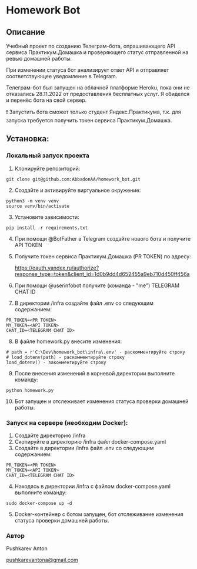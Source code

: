 # Homework Bot

## Описание

Учебный проект по созданию Телеграм-бота, опрашивающего API сервиса Практикум.Домашка и проверяющего статус отправленной на ревью домашней работы.

При изменении статуса бот анализирует ответ API и отправляет соответствующее уведомление в Telegram.

Телеграм-бот был запущен на облачной платформе Heroku, пока они не отказались 28.11.2022 от предоставления бесплатных услуг. Я обиделся и перенёс бота на свой сервер.

:exclamation: Запустить бота сможет только студент Яндекс.Практикума, т.к. для запуска требуется получить токен сервиса Практикум.Домашка.

## Установка:

### Локальный запуск проекта

1. Клонируйте репозиторий:
```
git clone git@github.com:AbbadonAA/homework_bot.git
```
2. Создайте и активируйте виртуальное окружение:
```
python3 -m venv venv
source venv/bin/activate
```
3. Установите зависимости:
```
pip install -r requirements.txt
```
4. При помощи @BotFather в Telegram создайте нового бота и получите API TOKEN
5. Получите токен сервиса Практикум.Домашка (PR TOKEN) по адресу:
   
   https://oauth.yandex.ru/authorize?response_type=token&client_id=1d0b9dd4d652455a9eb710d450ff456a
6. При помощи @userinfobot получите (команда - "me") TELEGRAM CHAT ID
7. В директории /infra создайте файл .env со следующим содержанием:
```
PR_TOKEN=<PR TOKEN>
MY_TOKEN=<API TOKEN>
CHAT_ID=<TELEGRAM CHAT ID>
```
8. В файле homework.py внесите изменения:
```
# path = r'C:\Dev\homework_bot\infra\.env' - раскомментируйте строку
# load_dotenv(path) - раскомментируйте строку
load_dotenv() - закомментируйте строку
```

9. После внесения изменений в корневой директории выполните команду:

```
python homework.py
```
10. Бот запущен и отслеживает изменения статуса проверки домашней работы.

### Запуск на сервере (необходим Docker):

1. Создайте директорию /infra
2. Скопируйте в директорию /infra файл docker-compose.yaml
3. Создайте в директории /infra файл .env со следующим содержанием:
```
PR_TOKEN=<PR TOKEN>
MY_TOKEN=<API TOKEN>
CHAT_ID=<TELEGRAM CHAT ID>
```
4. Находясь в директории /infra с файлом docker-compose.yaml выполните команду:
```
sudo docker-compose up -d
```
5. Docker-контейнер с ботом запущен, бот отслеживание изменения статуса проверки домашней работы.


### Автор
Pushkarev Anton

pushkarevantona@gmail.com

